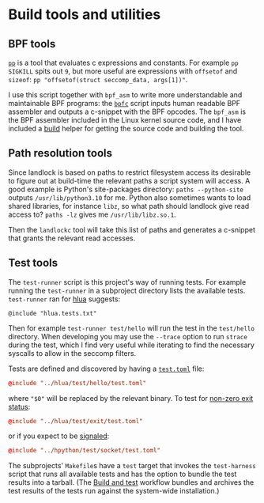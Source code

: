 # Build tools and utilities

## BPF tools
[`pp`](pp) is a tool that evaluates c expressions and constants.
For example `pp SIGKILL` spits out `9`, but more useful are expressions with
`offsetof` and `sizeof`: `pp "offsetof(struct seccomp_data, args[1])"`.

I use this script together with `bpf_asm` to write more understandable and
maintainable BPF programs: the [`bpfc`](bpfc) script inputs human readable BPF
assembler and outputs a c-snippet with the BPF opcodes.
The `bpf_asm` is the BPF assembler included in the Linux kernel source code,
and I have included a [build](bpf) helper for getting the source code and
building the tool.

## Path resolution tools
Since landlock is based on paths to restrict filesystem access its desirable to
figure out at build-time the relevant paths a script system will access.
A good example is Python's site-packages directory:
`paths --python-site` outputs `/usr/lib/python3.10` for me.
Python also sometimes wants to load shared libraries, for instance `libz`, so
what path should landlock give read access to?
`paths -lz` gives me `/usr/lib/libz.so.1`.

Then the `landlockc` tool will take this list of paths and generates a
c-snippet that grants the relevant read accesses.

## Test tools
The `test-runner` script is this project's way of running tests.
For example running the `test-runner` in a subproject directory lists the
available tests. `test-runner` ran for [hlua](../hlua) suggests:

```
@include "hlua.tests.txt"
```

Then for example `test-runner test/hello` will run the test in the `test/hello`
directory.
When developing you may use the `--trace` option to run `strace` during the
test, which I find very useful while iterating to find the necessary syscalls
to allow in the seccomp filters.

Tests are defined and discovered by having a
[`test.toml`](../hlua/test/hello/test.toml) file:
```toml
@include "../hlua/test/hello/test.toml"
```
where `"$0"` will be replaced by the relevant binary.
To test for [non-zero exit status](../hlua/test/exit/test.toml):
```toml
@include "../hlua/test/exit/test.toml"
```
or if you expect to be [signaled](../hpython/test/socket/test.toml):
```toml
@include "../hpython/test/socket/test.toml"
```

The subprojects' `Makefile`s have a `test` target that invokes the
`test-harness` script that runs all available tests and has the option to
bundle the test results into a tarball.
(The [Build and test](../.github/workflows/build-test.yaml)
workflow bundles and archives the test
results of the tests run against the system-wide installation.)
